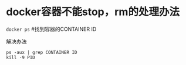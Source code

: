 # docker容器不能stop，rm的处理办法

`docker ps`  #找到容器的CONTAINER ID

解决办法

```
ps -aux | grep CONTAINER ID
kill -9 PID
```